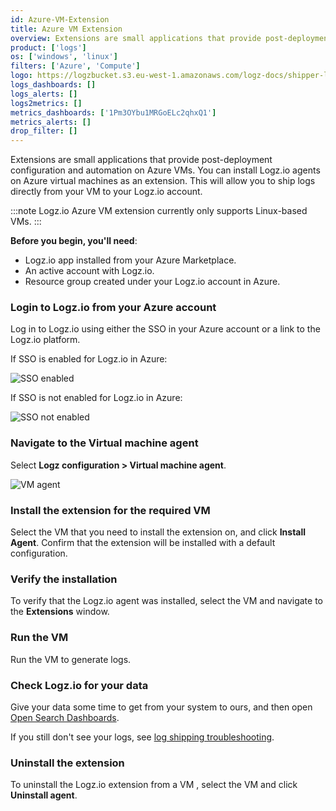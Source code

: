 ```yaml
---
id: Azure-VM-Extension
title: Azure VM Extension
overview: Extensions are small applications that provide post-deployment configuration and automation on Azure VMs. You can install Logz.io agents on Azure virtual machines as an extension. This will allow you to ship logs directly from your VM to your Logz.io account.
product: ['logs']
os: ['windows', 'linux']
filters: ['Azure', 'Compute']
logo: https://logzbucket.s3.eu-west-1.amazonaws.com/logz-docs/shipper-logos/azure-vm.png
logs_dashboards: []
logs_alerts: []
logs2metrics: []
metrics_dashboards: ['1Pm3OYbu1MRGoELc2qhxQ1']
metrics_alerts: []
drop_filter: []
---
```



Extensions are small applications that provide post-deployment configuration and automation on Azure VMs. You can install Logz.io agents on Azure virtual machines as an extension. This will allow you to ship logs directly from your VM to your Logz.io account.

:::note
Logz.io Azure VM extension currently only supports Linux-based VMs.
:::
 


 
  
**Before you begin, you'll need**: 

* Logz.io app installed from your Azure Marketplace.
* An active account with Logz.io.
* Resource group created under your Logz.io account in Azure.
  
  
### Login to Logz.io from your Azure account
  
Log in to Logz.io using either the SSO in your Azure account or a link to the Logz.io platform.
  
If SSO is enabled for Logz.io in Azure:
  
![SSO enabled](https://dytvr9ot2sszz.cloudfront.net/logz-docs/azure_extension/sso-opt-in-extension.png)

If SSO is not enabled for Logz.io in Azure:
  
![SSO not enabled](https://dytvr9ot2sszz.cloudfront.net/logz-docs/azure_extension/sso-opt-out-extension.png) 

### Navigate to the Virtual machine agent

Select **Logz configuration > Virtual machine agent**.
  
![VM agent](https://dytvr9ot2sszz.cloudfront.net/logz-docs/azure_extension/vm-agent-extension.png)


### Install the extension for the required VM
  
Select the VM that you need to install the extension on, and click **Install Agent**. Confirm that the extension will be installed with a default configuration.
  
### Verify the installation

To verify that the Logz.io agent was installed, select the VM and navigate to the **Extensions** window.
  
### Run the VM

Run the VM to generate logs.
  
### Check Logz.io for your data

Give your data some time to get from your system to ours, and then open [Open Search Dashboards](https://app.logz.io/#/dashboard/osd).

If you still don't see your logs, see [log shipping troubleshooting](/docs/user-guide/log-management/troubleshooting/log-shipping-troubleshooting/).
  
### Uninstall the extension

To uninstall the Logz.io extension from a VM , select the VM and click **Uninstall agent**.

 



